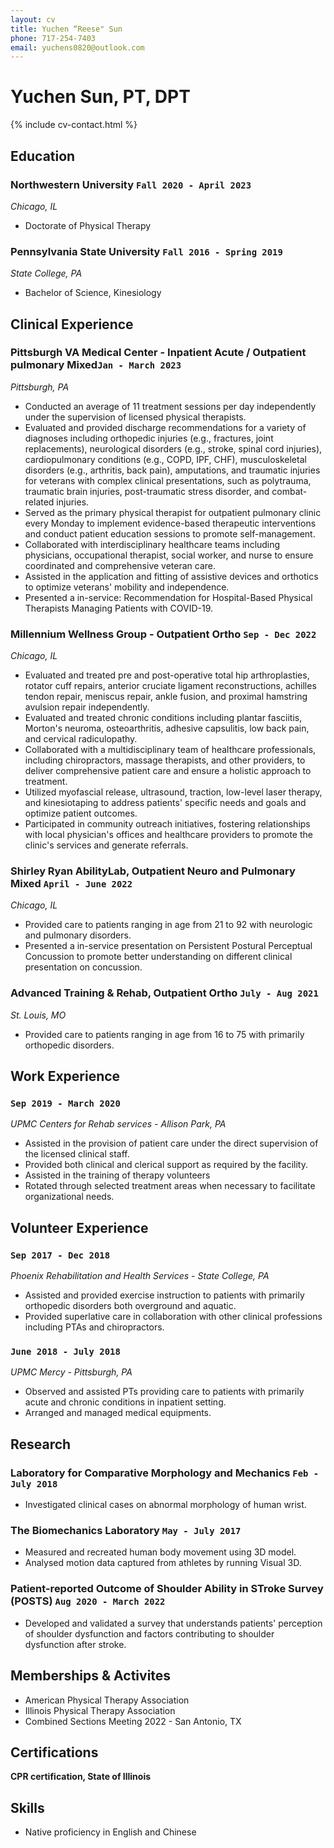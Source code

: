 ```yaml
---
layout: cv
title: Yuchen “Reese" Sun
phone: 717-254-7403
email: yuchens0820@outlook.com
---
```


# Yuchen Sun, PT, DPT

<!--
include contact information from the front matter
Supported arguments:
    - homepage: url, text
    - phone
    - email
-->

{% include cv-contact.html %}


## Education

### **Northwestern University** `Fall 2020 - April 2023`

*Chicago, IL*

- Doctorate of Physical Therapy

### **Pennsylvania State University** `Fall 2016 - Spring 2019`

*State College, PA*

- Bachelor of Science, Kinesiology

## Clinical Experience

### Pittsburgh VA Medical Center - Inpatient Acute / Outpatient pulmonary Mixed`Jan - March 2023`
*Pittsburgh, PA* 

- Conducted an average of 11 treatment sessions per day independently under the supervision of licensed physical therapists.
- Evaluated and provided discharge recommendations for a variety of diagnoses including orthopedic injuries (e.g., fractures, joint replacements), neurological disorders (e.g., stroke, spinal cord injuries), cardiopulmonary conditions (e.g., COPD, IPF, CHF), musculoskeletal disorders (e.g., arthritis, back pain), amputations, and traumatic injuries for veterans with complex clinical presentations, such as polytrauma, traumatic brain injuries, post-traumatic stress disorder, and combat-related injuries.
- Served as the primary physical therapist for outpatient pulmonary clinic every Monday to implement evidence-based therapeutic interventions and conduct patient education sessions to promote self-management.
- Collaborated with interdisciplinary healthcare teams including physicians, occupational therapist, social worker, and nurse to ensure coordinated and comprehensive veteran care.
- Assisted in the application and fitting of assistive devices and orthotics to optimize veterans' mobility and independence.
- Presented a in-service: Recommendation for Hospital-Based Physical Therapists Managing Patients with COVID-19. 

### Millennium Wellness Group - Outpatient Ortho `Sep - Dec 2022`
*Chicago, IL* 

- Evaluated and treated pre and post-operative total hip arthroplasties, rotator cuff repairs, anterior cruciate ligament reconstructions, achilles tendon repair, meniscus repair, ankle fusion, and proximal hamstring avulsion repair independently. 
- Evaluated and treated chronic conditions including plantar fasciitis, Morton's neuroma, osteoarthritis, adhesive capsulitis, low back pain, and cervical radiculopathy.
- Collaborated with a multidisciplinary team of healthcare professionals, including chiropractors, massage therapists, and other providers, to deliver comprehensive patient care and ensure a holistic approach to treatment.
- Utilized myofascial release, ultrasound, traction, low-level laser therapy, and kinesiotaping to address patients' specific needs and goals and optimize patient outcomes.
- Participated in community outreach initiatives, fostering relationships with local physician's offices and healthcare providers to promote the clinic's services and generate referrals.

### Shirley Ryan AbilityLab, Outpatient Neuro and Pulmonary Mixed `April - June 2022`
*Chicago, IL* 

- Provided care to patients ranging in age from 21 to 92 with neurologic and pulmonary disorders. 
- Presented a in-service presentation on Persistent Postural Perceptual Concussion to promote better understanding on different clinical presentation on concussion.

### Advanced Training & Rehab, Outpatient Ortho `July - Aug 2021`
*St. Louis, MO*

- Provided care to patients ranging in age from 16 to 75 with primarily orthopedic disorders. 

## Work Experience

### `Sep 2019 - March 2020`
*UPMC Centers for Rehab services - Allison Park, PA* 

- Assisted in the provision of patient care under the direct supervision of the licensed clinical staff.
- Provided both clinical and clerical support as required by the facility.
- Assisted in the training of therapy volunteers
- Rotated through selected treatment areas when necessary to facilitate organizational needs.

## Volunteer Experience

### `Sep 2017 - Dec 2018`
*Phoenix Rehabilitation and Health Services - State College, PA*

- Assisted and provided exercise instruction to patients with primarily orthopedic disorders both overground and aquatic. 
- Provided superlative care in collaboration with other clinical professions including PTAs and chiropractors. 

### `June 2018 - July 2018`
*UPMC Mercy - Pittsburgh, PA* 

- Observed and assisted PTs providing care to patients with primarily acute and chronic conditions in inpatient setting. 
- Arranged and managed medical equipments. 

## Research

### **Laboratory for Comparative Morphology and Mechanics** `Feb - July 2018` 
- Investigated clinical cases on abnormal morphology of human wrist. 

### **The Biomechanics Laboratory** `May - July 2017`
- Measured and recreated human body movement using  3D model.
- Analysed motion data captured from athletes by running Visual 3D. 

### **Patient-reported Outcome of Shoulder Ability in STroke Survey (POSTS)** `Aug 2020 - March 2022`
- Developed and validated a survey that understands patients' perception of shoulder dysfunction and factors contributing to shoulder dysfunction after stroke. 

## Memberships & Activites

- American Physical Therapy Association
- Illinois Physical Therapy Association
- Combined Sections Meeting 2022 - San Antonio, TX

## Certifications

**CPR certification, State of Illinois**

## Skills

- Native proficiency in English and Chinese 

